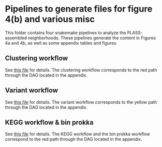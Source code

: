 # Pipelines to generate files for figure 4(b) and various misc

This folder contains four snakemake pipelines to analyze the PLASS-assembled 
neighborhoods. These pipelines generate the content in Figures 4a and 4b, as 
well as some appendix tables and figures.

## Clustering workflow

See [this file](clustering_snakemake/README.md)
for details. The clustering workflow corresponds to the red path through the 
DAG located in the appendix.

## Variant workflow

See [this file](variant_snakemake/README.md) 
for details. The variant workflow corresponds to the yellow path through the 
DAG located in the appendix. 

## KEGG workflow & bin prokka

See [this file](kegg_snakemake/README.md) 
for details. The KEGG workflow and the bin prokka workflow correspond to the red
path through the DAG located in the appendix. 

